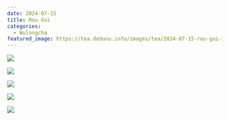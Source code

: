 ```yaml
---
date: 2024-07-15
title: Rou Gui 
categories:
  - Wulongcha
featured_image: https://tea.dedunu.info/images/tea/2024-07-15-rou-gui-1.jpeg
---
```


![](https://tea.dedunu.info/images/tea/2024-07-15-rou-gui-2.jpeg)

![](https://tea.dedunu.info/images/tea/2024-07-15-rou-gui-3.jpeg)

![](https://tea.dedunu.info/images/tea/2024-07-15-rou-gui-4.jpeg)

![](https://tea.dedunu.info/images/tea/2024-07-15-rou-gui-5.jpeg)

![](https://tea.dedunu.info/images/tea/2024-07-15-rou-gui-6.jpeg)

